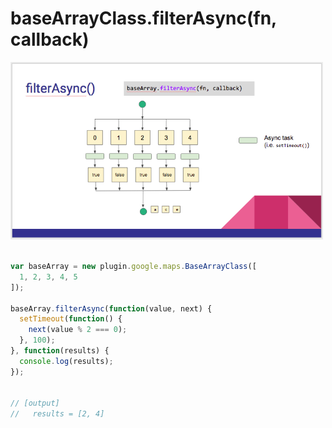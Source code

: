 # baseArrayClass.filterAsync(fn, callback)

<img src="./filterAsync.png" width="500">

```js

var baseArray = new plugin.google.maps.BaseArrayClass([
  1, 2, 3, 4, 5
]);

baseArray.filterAsync(function(value, next) {
  setTimeout(function() {
    next(value % 2 === 0);
  }, 100);
}, function(results) {
  console.log(results);
});


// [output]
//   results = [2, 4]
```
